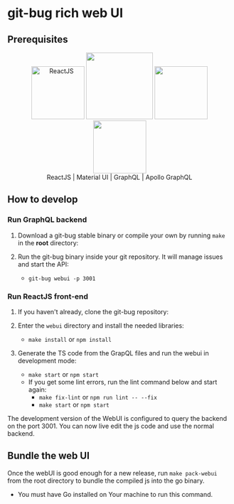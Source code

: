 # git-bug rich web UI

## Prerequisites

<div align="center">
<img height="119px" alt="ReactJS" src="/public/reactjs_logo.png">
<img width="150px" src="/public/materialui_logo.svg">
<img height="119px" src="/public/graphql_logo.svg">
<img height="119px" src="/public/apollo_logo.svg">
</div>
<div align="center">
ReactJS | Material UI | GraphQL | Apollo GraphQL
</div>

## How to develop

### Run GraphQL backend

1. Download a git-bug stable binary or compile your own by running `make` in the **root** directory:

2. Run the git-bug binary inside your git repository. It will manage issues and start the API:
   - `git-bug webui -p 3001`

### Run ReactJS front-end

1. If you haven't already, clone the git-bug repository:

2. Enter the `webui` directory and install the needed libraries:
   - `make install` or `npm install`

3. Generate the TS code from the GrapQL files and run the webui in development mode:
   - `make start` or `npm start`
   - If you get some lint errors, run the lint command below and start again:
      - `make fix-lint` or `npm run lint -- --fix`
      - `make start` or `npm start`

The development version of the WebUI is configured to query the backend on the port 3001. You can now live edit the js code and use the normal backend.

## Bundle the web UI

Once the webUI is good enough for a new release, run `make pack-webui` from the root directory to bundle the compiled js into the go binary.
   - You must have Go installed on Your machine to run this command.